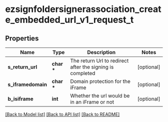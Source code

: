 # ezsignfoldersignerassociation_create_embedded_url_v1_request_t

## Properties
Name | Type | Description | Notes
------------ | ------------- | ------------- | -------------
**s_return_url** | **char \*** | The return Url to redirect after the signing is completed | [optional] 
**s_iframedomain** | **char \*** | Domain protection for the iFrame | [optional] 
**b_isiframe** | **int** | Whether the url would be in an iFrame or not | [optional] 

[[Back to Model list]](../README.md#documentation-for-models) [[Back to API list]](../README.md#documentation-for-api-endpoints) [[Back to README]](../README.md)


